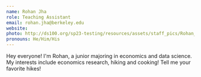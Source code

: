 ```yaml
---
name: Rohan Jha
role: Teaching Assistant
email: rohan.jha@berkeley.edu
website: 
photo: http://ds100.org/sp23-testing/resources/assets/staff_pics/Rohan_Jha.png
pronouns: He/Him/His
---
```

Hey everyone! I'm Rohan, a junior majoring in economics and data science. My interests include economics research, hiking and cooking! Tell me your favorite hikes!
